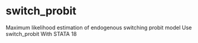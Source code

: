 # switch_probit
Maximum likelihood estimation of endogenous switching probit model Use switch_probit With STATA 18
